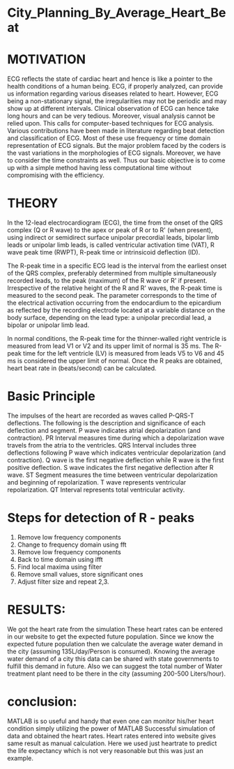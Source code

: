 # City_Planning_By_Average_Heart_Beat

# MOTIVATION
ECG reflects the state of cardiac heart and hence is like a pointer to the health conditions of a human being. ECG, if properly analyzed, can provide us information regarding various diseases related to heart.
However, ECG being a non-stationary signal, the irregularities may not be periodic and may show up at different intervals. Clinical observation of ECG can hence take long hours and can be very tedious.
Moreover, visual analysis cannot be relied upon. This calls for computer-based techniques for ECG analysis. Various contributions have been made in literature regarding beat detection and classification of ECG. 
Most of these use frequency or time domain representation of ECG signals. But the major problem faced by the coders is the vast variations in the morphologies of ECG signals. Moreover, we have to consider the time constraints as well. 
Thus our basic objective is to come up with a simple method having less computational time without compromising with the efficiency.

# THEORY
In the 12-lead electrocardiogram (ECG), the time from the onset of the QRS complex (Q or R wave) to the apex or peak of R or to R' (when present), using indirect or semidirect surface unipolar precordial leads, bipolar limb leads or unipolar limb leads, is called ventricular activation time (VAT), R wave peak time (RWPT), R-peak time or intrinsicoid deflection (ID). 

The R-peak time in a specific ECG lead is the interval from the earliest onset of the QRS complex, preferably determined from multiple simultaneously recorded leads, to the peak (maximum) of the R wave or R' if present. Irrespective of the relative height of the R and R' waves, the R-peak time is measured to the second peak.
The parameter corresponds to the time of the electrical activation occurring from the endocardium to the epicardium as reflected by the recording electrode located at a variable distance on the body surface, depending on the lead type: a unipolar precordial lead, a bipolar or unipolar limb lead.

 In normal conditions, the R-peak time for the thinner-walled right ventricle is measured from lead V1 or V2 and its upper limit of normal is 35 ms. The R-peak time for the left ventricle (LV) is measured from leads V5 to V6 and 45 ms is considered the upper limit of normal.
 Once the R peaks are obtained, heart beat rate in (beats/second) can be calculated.
 
 # Basic Principle
 The impulses of the heart are recorded as waves called P-QRS-T deflections. The following is the description and significance of each deflection and segment.
P wave indicates atrial depolarization (and contraction).
PR Interval measures time during which a depolarization wave travels from the atria to the ventricles.
QRS Interval includes three deflections following P wave which indicates ventricular depolarization (and contraction).
Q wave is the first negative deflection while
R wave is the first positive deflection. S wave indicates the first negative deflection after R wave.
ST Segment measures the time between ventricular depolarization and beginning of repolarization.
T wave represents ventricular repolarization.
QT Interval represents total ventricular activity.

# Steps for detection of R - peaks

1. Remove low frequency components
2. Change to frequency domain using fft
3. Remove low frequency components
4. Back to time domain using ifft
5. Find local maxima using filter
6. Remove small values, store significant ones
7. Adjust filter size and repeat 2,3.

# RESULTS:
We got the heart rate from the simulation
These heart rates can be entered in our website to get the expected future population.
Since we know the expected future population then we calculate the average water demand in the city (assuming 135L/day/Person is consumed).
Knowing the average water demand of a city this data can be shared with state governments to fulfill this demand in future.
Also we can suggest the total number of Water treatment plant need to be there in the city (assuming 200-500 Liters/hour).

# conclusion:
MATLAB is so useful and handy that even one can monitor his/her heart condition simply utilizing the power of MATLAB
Successful simulation of data and obtained the heart rates.
Heart rates entered into website gives same result as manual calculation.
Here we used just heartrate to predict the life expectancy which is not very reasonable but this was just an example.










